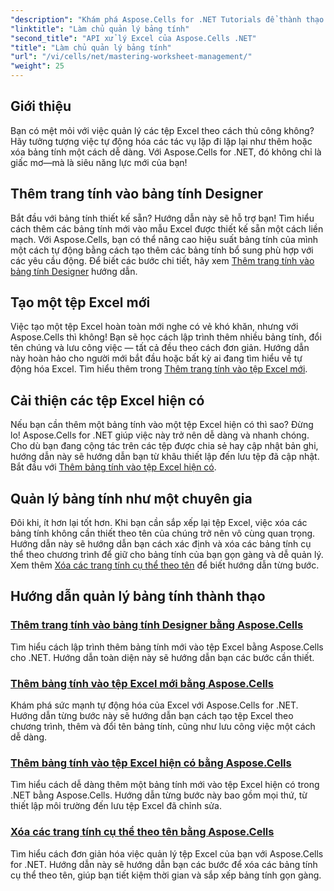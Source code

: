 ```yaml
---
"description": "Khám phá Aspose.Cells for .NET Tutorials để thành thạo tự động hóa Excel. Tìm hiểu cách thêm/xóa bảng tính trong các tệp Excel mới hoặc hiện có theo chương trình."
"linktitle": "Làm chủ quản lý bảng tính"
"second_title": "API xử lý Excel của Aspose.Cells .NET"
"title": "Làm chủ quản lý bảng tính"
"url": "/vi/cells/net/mastering-worksheet-management/"
"weight": 25
---
```


## Giới thiệu

Bạn có mệt mỏi với việc quản lý các tệp Excel theo cách thủ công không? Hãy tưởng tượng việc tự động hóa các tác vụ lặp đi lặp lại như thêm hoặc xóa bảng tính một cách dễ dàng. Với Aspose.Cells for .NET, đó không chỉ là giấc mơ—mà là siêu năng lực mới của bạn!  

## Thêm trang tính vào bảng tính Designer  

Bắt đầu với bảng tính thiết kế sẵn? Hướng dẫn này sẽ hỗ trợ bạn! Tìm hiểu cách thêm các bảng tính mới vào mẫu Excel được thiết kế sẵn một cách liền mạch. Với Aspose.Cells, bạn có thể nâng cao hiệu suất bảng tính của mình một cách tự động bằng cách tạo thêm các bảng tính bổ sung phù hợp với các yêu cầu động. Để biết các bước chi tiết, hãy xem [Thêm trang tính vào bảng tính Designer](./adding-worksheets-to-designer-spreadsheet/) hướng dẫn.  

## Tạo một tệp Excel mới  

Việc tạo một tệp Excel hoàn toàn mới nghe có vẻ khó khăn, nhưng với Aspose.Cells thì không! Bạn sẽ học cách lập trình thêm nhiều bảng tính, đổi tên chúng và lưu công việc — tất cả đều theo cách đơn giản. Hướng dẫn này hoàn hảo cho người mới bắt đầu hoặc bất kỳ ai đang tìm hiểu về tự động hóa Excel. Tìm hiểu thêm trong [Thêm trang tính vào tệp Excel mới](./adding-worksheets-to-new-excel-file/).  

## Cải thiện các tệp Excel hiện có  

Nếu bạn cần thêm một bảng tính vào một tệp Excel hiện có thì sao? Đừng lo! Aspose.Cells for .NET giúp việc này trở nên dễ dàng và nhanh chóng. Cho dù bạn đang cộng tác trên các tệp được chia sẻ hay cập nhật bản ghi, hướng dẫn này sẽ hướng dẫn bạn từ khâu thiết lập đến lưu tệp đã cập nhật. Bắt đầu với [Thêm bảng tính vào tệp Excel hiện có](./adding-worksheets-to-existing-excel-file/).  

## Quản lý bảng tính như một chuyên gia  

Đôi khi, ít hơn lại tốt hơn. Khi bạn cần sắp xếp lại tệp Excel, việc xóa các bảng tính không cần thiết theo tên của chúng trở nên vô cùng quan trọng. Hướng dẫn này sẽ hướng dẫn bạn cách xác định và xóa các bảng tính cụ thể theo chương trình để giữ cho bảng tính của bạn gọn gàng và dễ quản lý. Xem thêm [Xóa các trang tính cụ thể theo tên](./remove-specific-worksheets-by-name/) để biết hướng dẫn từng bước.  

## Hướng dẫn quản lý bảng tính thành thạo
### [Thêm trang tính vào bảng tính Designer bằng Aspose.Cells](./adding-worksheets-to-designer-spreadsheet/)
Tìm hiểu cách lập trình thêm bảng tính mới vào tệp Excel bằng Aspose.Cells cho .NET. Hướng dẫn toàn diện này sẽ hướng dẫn bạn các bước cần thiết.
### [Thêm bảng tính vào tệp Excel mới bằng Aspose.Cells](./adding-worksheets-to-new-excel-file/)
Khám phá sức mạnh tự động hóa của Excel với Aspose.Cells for .NET. Hướng dẫn từng bước này sẽ hướng dẫn bạn cách tạo tệp Excel theo chương trình, thêm và đổi tên bảng tính, cũng như lưu công việc một cách dễ dàng.
### [Thêm bảng tính vào tệp Excel hiện có bằng Aspose.Cells](./adding-worksheets-to-existing-excel-file/)
Tìm hiểu cách dễ dàng thêm một bảng tính mới vào tệp Excel hiện có trong .NET bằng Aspose.Cells. Hướng dẫn từng bước này bao gồm mọi thứ, từ thiết lập môi trường đến lưu tệp Excel đã chỉnh sửa.
### [Xóa các trang tính cụ thể theo tên bằng Aspose.Cells](./remove-specific-worksheets-by-name/)
Tìm hiểu cách đơn giản hóa việc quản lý tệp Excel của bạn với Aspose.Cells for .NET. Hướng dẫn này sẽ hướng dẫn bạn các bước để xóa các bảng tính cụ thể theo tên, giúp bạn tiết kiệm thời gian và sắp xếp bảng tính gọn gàng.